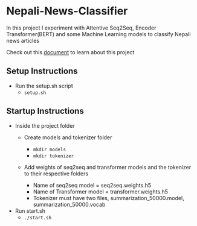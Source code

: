 # Nepali-News-Classifier

In this project I experiment with Attentive Seq2Seq, Encoder Transformer(BERT) and some Machine Learning models to classify Nepali news articles

Check out this <a href="report/Nepali News Classifier.pdf">document</a> to learn about this project

## Setup Instructions
- Run the setup.sh script
    - `setup.sh`

## Startup Instructions
- Inside the project folder
    - Create models and tokenizer folder
        - `mkdir models`
        - `mkdir tokenizer`

    - Add weights of seq2seq and transformer models and the tokenizer to their respective folders
        - Name of seq2seq model = seq2seq.weights.h5
        - Name of Transformer model = transformer.weights.h5
        - Tokenizer must have two files, summarization_50000.model, summarization_50000.vocab
- Run start.sh
    - `./start.sh`
